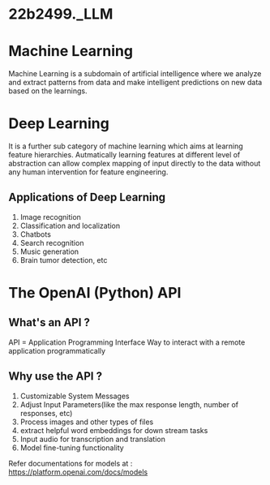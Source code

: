 # 22b2499._LLM

# Machine Learning 
Machine Learning is a subdomain of artificial intelligence where we analyze and extract patterns from data and make intelligent predictions on new data based on the learnings.

# Deep Learning
It is a further sub category of machine learning which aims at learning feature hierarchies. Autmatically learning features at different level of abstraction can allow complex mapping of input directly to the data without any human intervention for feature engineering. 

## Applications of Deep Learning
1) Image recognition
2) Classification and localization
3) Chatbots 
4) Search recognition
5) Music generation
6) Brain tumor detection, etc


# The OpenAI (Python) API
## What's an API ?
API = Application Programming Interface 
Way to interact with a remote application programmatically

## Why use the API ?
1) Customizable System Messages
2) Adjust Input Parameters(like the max response length, number of responses, etc)
3) Process images and other types of files
4) extract helpful word embeddings for down stream tasks
5) Input audio for transcription and translation
6) Model fine-tuning functionality

Refer documentations for models at : https://platform.openai.com/docs/models

